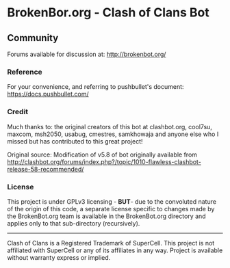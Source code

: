 # BrokenBor.org - Clash of Clans Bot

## Community
Forums available for discussion at: http://brokenbot.org/

### Reference
For your convenience, and referring to pushbullet's document:
https://docs.pushbullet.com/

### Credit
Much thanks to: the original creators of this bot at clashbot.org, cool7su, maxcom, msh2050, usabug, cmestres, samkhowaja and anyone else who I missed but has contributed to this great project!

Original source:
Modification of v5.8 of bot originally available from http://clashbot.org/forums/index.php?/topic/1010-flawless-clashbot-release-58-recommended/

### License
This project is under GPLv3 licensing - **BUT**- due to the convoluted nature of the origin of this code, a separate license specific to changes made by the BrokenBot.org team is available in the BrokenBot.org directory and applies only to that sub-directory (recursively).

----------
Clash of Clans is a Registered Trademark of SuperCell. This project is not affiliated with SuperCell or any of its affiliates in any way. Project is available without warranty express or implied.
